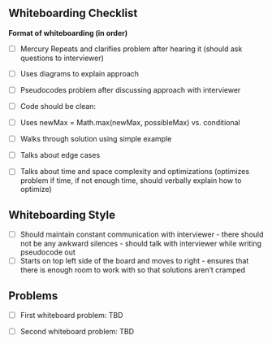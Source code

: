 ## Whiteboarding Checklist

**Format of whiteboarding (in order)**

- [ ] Mercury Repeats and clarifies problem after hearing it (should ask questions to interviewer)
- [ ]  Uses diagrams to explain approach
- [ ] Pseudocodes problem after discussing approach with interviewer
- [ ] Code should be clean:
- [ ] Uses newMax = Math.max(newMax, possibleMax) vs. conditional
- [ ] Walks through solution using simple example
- [ ] Talks about edge cases
- [ ] Talks about time and space complexity and optimizations (optimizes problem if time, if not enough time, should verbally 
   explain how to optimize)



## Whiteboarding Style

- [ ]  Should maintain constant communication with interviewer - there should not be any awkward silences - should talk with 
   interviewer while writing pseudocode out 
- [ ]  Starts on top left side of the board and moves to right - ensures that there is enough room to work with so that solutions 
   aren’t cramped 

## Problems

- [ ] First whiteboard problem: TBD
- [ ] Second whiteboard problem: TBD	




